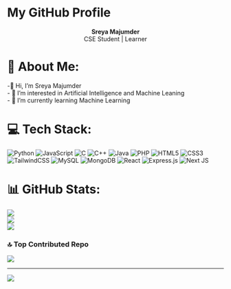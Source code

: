 # My GitHub Profile

<p align="center">
  <b>Sreya Majumder</b><br>
  CSE Student | Learner 
</p>


# 💫 About Me:
-👋 Hi, I’m  Sreya Majumder<br>- 👀 I’m interested in Artificial Intelligence and Machine Leaning<br>- 🌱 I’m currently learning Machine Learning<br>


# 💻 Tech Stack:
![Python](https://img.shields.io/badge/python-3670A0?style=flat&logo=python&logoColor=ffdd54) ![JavaScript](https://img.shields.io/badge/javascript-%23323330.svg?style=flat&logo=javascript&logoColor=%23F7DF1E) ![C](https://img.shields.io/badge/c-%2300599C.svg?style=flat&logo=c&logoColor=white) ![C++](https://img.shields.io/badge/c++-%2300599C.svg?style=flat&logo=c%2B%2B&logoColor=white) ![Java](https://img.shields.io/badge/java-%23ED8B00.svg?style=flat&logo=openjdk&logoColor=white) ![PHP](https://img.shields.io/badge/php-%23777BB4.svg?style=flat&logo=php&logoColor=white) ![HTML5](https://img.shields.io/badge/html5-%23E34F26.svg?style=flat&logo=html5&logoColor=white) ![CSS3](https://img.shields.io/badge/css3-%231572B6.svg?style=flat&logo=css3&logoColor=white) ![TailwindCSS](https://img.shields.io/badge/tailwindcss-%2338B2AC.svg?style=flat&logo=tailwind-css&logoColor=white) ![MySQL](https://img.shields.io/badge/mysql-%2300000f.svg?style=flat&logo=mysql&logoColor=white) ![MongoDB](https://img.shields.io/badge/MongoDB-%234ea94b.svg?style=flat&logo=mongodb&logoColor=white) ![React](https://img.shields.io/badge/react-%2320232a.svg?style=flat&logo=react&logoColor=%2361DAFB) ![Express.js](https://img.shields.io/badge/express.js-%23404d59.svg?style=flat&logo=express&logoColor=%2361DAFB) ![Next JS](https://img.shields.io/badge/Next-black?style=flat&logo=next.js&logoColor=white)
# 📊 GitHub Stats:
![](https://github-readme-stats.vercel.app/api?username=sreya-majumder&theme=blue-green&hide_border=false&include_all_commits=true&count_private=true)<br/>
![](https://github-readme-streak-stats.herokuapp.com/?user=sreya-majumder&theme=blue-green&hide_border=false)<br/>
![](https://github-readme-stats.vercel.app/api/top-langs/?username=sreya-majumder&theme=blue-green&hide_border=false&include_all_commits=true&count_private=true&layout=compact)

### 🔝 Top Contributed Repo
![](https://github-contributor-stats.vercel.app/api?username=sreya-majumder&limit=5&theme=dark&combine_all_yearly_contributions=true)

---
[![](https://visitcount.itsvg.in/api?id=sreya-majumder&icon=5&color=1)](https://visitcount.itsvg.in)

<!-- Proudly created with GPRM ( https://gprm.itsvg.in ) -->
